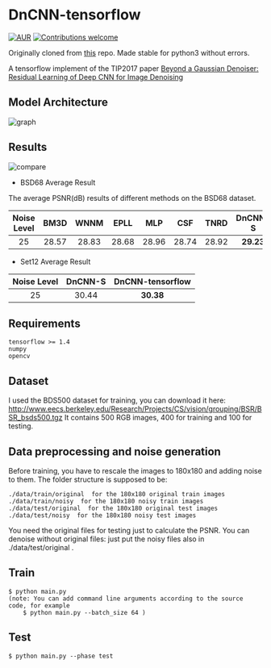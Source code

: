# DnCNN-tensorflow   
[![AUR](https://img.shields.io/aur/license/yaourt.svg?style=plastic)](LICENSE)
[![Contributions welcome](https://img.shields.io/badge/contributions-welcome-brightgreen.svg?style=plastic)](CONTRIBUTING.md)

Originally cloned from [this](https://github.com/wbhu/DnCNN-tensorflow) repo.
Made stable for python3 without errors.

A tensorflow implement of the TIP2017 paper [Beyond a Gaussian Denoiser: Residual Learning of Deep CNN for Image Denoising](http://www4.comp.polyu.edu.hk/~cslzhang/paper/DnCNN.pdf)

## Model Architecture
![graph](./img/model.png)


## Results
![compare](./img/compare.png)

- BSD68 Average Result
 
The average PSNR(dB) results of different methods on the BSD68 dataset.

|  Noise Level | BM3D | WNNM  | EPLL | MLP |  CSF |TNRD  | DnCNN-S | DnCNN-B | DnCNN-tensorflow |
|:-------:|:-------:|:-------:|:-------:|:-------:|:-------:|:-------:|:-------:|:-------:|:-------:|
| 25  |  28.57  |   28.83   | 28.68  | 28.96 |  28.74 |  28.92 | **29.23** | **29.16**  | **29.17** |

- Set12 Average Result


| Noise Level | DnCNN-S | DnCNN-tensorflow |
|:-----------:|:-------:|:----------------:|
| 25          | 30.44   | **30.38**        |



## Requirements
```
tensorflow >= 1.4
numpy
opencv
```
## Dataset
I used the BDS500 dataset for training, you can download it here: http://www.eecs.berkeley.edu/Research/Projects/CS/vision/grouping/BSR/BSR_bsds500.tgz
It contains 500 RGB images, 400 for training and 100 for testing.

## Data preprocessing and noise generation
Before training, you have to rescale the images to 180x180 and adding noise to them.
The folder structure is supposed to be:
```
./data/train/original  for the 180x180 original train images
./data/train/noisy  for the 180x180 noisy train images
./data/test/original  for the 180x180 original test images
./data/test/noisy  for the 180x180 noisy test images
```
You need the original files for testing just to calculate the PSNR.
You can denoise without original files: just put the noisy files also in ./data/test/original .

## Train
```
$ python main.py
(note: You can add command line arguments according to the source code, for example
    $ python main.py --batch_size 64 )
```


## Test
```
$ python main.py --phase test
```









